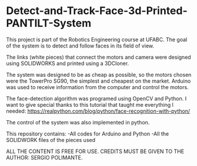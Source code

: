 # Detect-and-Track-Face-3d-Printed-PANTILT-System

This project is part of the Robotics Engineering course at UFABC.
The goal of the system is to detect and follow faces in its field of view.

The links (white pieces) that connect the motors and camera were designed using SOLIDWORKS and printed using a 3DCloner. 

The system was designed to be as cheap as possible, so the motors chosen were the TowerPro SG90, the simplest and cheapest on the market. Arduino was used to receive information from the computer and control the motors.

The face-detection algorithm was programed using OpenCV and Python. I want to give special thanks to this tutorial that taught me everything I needed:
https://realpython.com/blog/python/face-recognition-with-python/

The control of the system was also implemented in python. 

This repository contains:
  -All codes for Arduino and Python
  -All the SOLIDWORK files of the pieces used
  
ALL THE CONTENT IS FREE FOR USE. 
CREDITS MUST BE GIVEN TO THE AUTHOR: SERGIO POLIMANTE.

